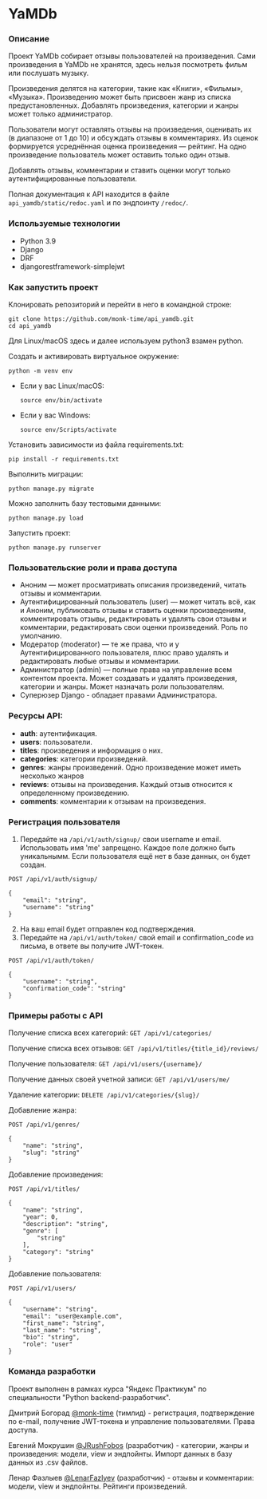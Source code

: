 # YaMDb

### Описание
Проект YaMDb собирает отзывы пользователей на произведения. Сами произведения в YaMDb не хранятся, здесь нельзя посмотреть фильм или послушать музыку.

Произведения делятся на категории, такие как «Книги», «Фильмы», «Музыка». Произведению может быть присвоен жанр из списка предустановленных. Добавлять произведения, категории и жанры может только администратор.

Пользователи могут оставлять отзывы на произведения, оценивать их (в диапазоне от 1 до 10) и обсуждать отзывы в комментариях. Из оценок формируется усреднённая оценка произведения — рейтинг. На одно произведение пользователь может оставить только один отзыв.

Добавлять отзывы, комментарии и ставить оценки могут только аутентифицированные пользователи.

Полная документация к API находится в файле `api_yamdb/static/redoc.yaml` и по эндпоинту `/redoc/`.

### Используемые технологии
- Python 3.9
- Django
- DRF
- djangorestframework-simplejwt

### Как запустить проект
Клонировать репозиторий и перейти в него в командной строке:

```
git clone https://github.com/monk-time/api_yamdb.git
cd api_yamdb
```

Для Linux/macOS здесь и далее используем python3 взамен python.

Cоздать и активировать виртуальное окружение:

```
python -m venv env
```

* Если у вас Linux/macOS:

    ```
    source env/bin/activate
    ```

* Если у вас Windows:

    ```
    source env/Scripts/activate
    ```

Установить зависимости из файла requirements.txt:

```
pip install -r requirements.txt
```

Выполнить миграции:

```
python manage.py migrate
```

Можно заполнить базу тестовыми данными:

```
python manage.py load
```

Запустить проект:

```
python manage.py runserver
```

### Пользовательские роли и права доступа

- Аноним — может просматривать описания произведений, читать отзывы и комментарии.
- Аутентифицированный пользователь (user) — может читать всё, как и Аноним, публиковать отзывы и ставить оценки произведениям, комментировать отзывы, редактировать и удалять свои отзывы и комментарии, редактировать свои оценки произведений. Роль по умолчанию.
- Модератор (moderator) — те же права, что и у Аутентифицированного пользователя, плюс право удалять и редактировать любые отзывы и комментарии.
- Администратор (admin) — полные права на управление всем контентом проекта. Может создавать и удалять произведения, категории и жанры. Может назначать роли пользователям.
- Суперюзер Django - обладает правами Администратора.

### Ресурсы API:
- **auth**: аутентификация.
- **users**: пользователи.
- **titles**: произведения и информация о них.
- **categories**: категории произведений.
- **genres**: жанры произведений. Одно произведение может иметь несколько жанров
- **reviews**: отзывы на произведения. Каждый отзыв относится к определенному произведению.
- **comments**: комментарии к отзывам на произведения.

### Регистрация пользователя
1. Передайте на `/api/v1/auth/signup/` свои username и email. Использовать имя 'me' запрещено. Каждое поле должно быть уникальнымм. Если пользователя ещё нет в базе данных, он будет создан.

```http
POST /api/v1/auth/signup/

{
    "email": "string",
    "username": "string"
}

```

2. На ваш email будет отправлен код подтверждения.
3. Передайте на `/api/v1/auth/token/` свой email и confirmation_code из письма, в ответе вы получите JWT-токен.

```http
POST /api/v1/auth/token/

{
    "username": "string",
    "confirmation_code": "string"
}
```

### Примеры работы с API

Получение списка всех категорий: `GET /api/v1/categories/`

Получение списка всех отзывов: `GET /api/v1/titles/{title_id}/reviews/`

Получение пользователя: `GET /api/v1/users/{username}/`

Получение данных своей учетной записи: `GET /api/v1/users/me/`

Удаление категории: `DELETE /api/v1/categories/{slug}/`

Добавление жанра:

```http
POST /api/v1/genres/

{
    "name": "string",
    "slug": "string"
}
```

Добавление произведения:

```http
POST /api/v1/titles/

{
    "name": "string",
    "year": 0,
    "description": "string",
    "genre": [
        "string"
    ],
    "category": "string"
}
```

Добавление пользователя:

```http
POST /api/v1/users/

{
    "username": "string",
    "email": "user@example.com",
    "first_name": "string",
    "last_name": "string",
    "bio": "string",
    "role": "user"
}
```

### Команда разработки
Проект выполнен в рамках курса "Яндекс Практикум" по специальности "Python backend-разработчик".

Дмитрий Богорад [@monk-time](https://github.com/monk-time) (тимлид) - регистрация, подтверждение по e-mail, получение JWT-токена и управление пользователями. Права доступа.

Евгений Мокрушин [@JRushFobos](https://github.com/JRushFobos) (разработчик) - категории, жанры и произведения: модели, view и эндпойнты. Импорт данных в базу данных из .csv файлов.

Ленар Фазлыев [@LenarFazlyev](https://github.com/LenarFazlyev) (разработчик) - отзывы и комментарии: модели, view и эндпойнты. Рейтинги произведений.
